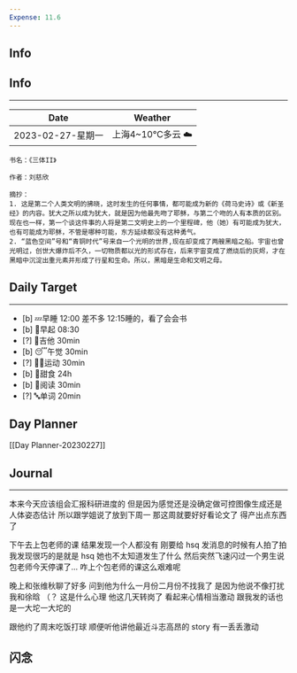 ```yaml
---
Expense: 11.6
---
```

## Info
## Info
***
| Date              | Weather          |
| ----------------- | ---------------- |
| 2023-02-27-星期一 | 上海4~10℃多云 ☁️ | 


```ad-cite
书名：《三体II》

作者：刘慈欣

摘抄：
1. 这是第二个人类文明的拂晓，这时发生的任何事情，都可能成为新的《荷马史诗》或《新圣经》的内容。犹大之所以成为犹大，就是因为他最先吻了耶稣，与第二个吻的人有本质的区别。现在也一样，第一个谈这件事的人将是第二文明史上的一个里程碑，他（她）有可能成为犹大，也有可能成为耶稣，不管是哪种可能，东方延续都没有这种勇气。
2. “蓝色空间”号和“青铜时代”号来自一个光明的世界,现在却变成了两艘黑暗之船。宇宙也曾光明过，创世大爆炸后不久，一切物质都以光的形式存在，后来宇宙变成了燃烧后的灰烬，才在黑暗中沉淀出重元素并形成了行星和生命。所以，黑暗是生命和文明之母。

```


## Daily Target 
***
- [b] 💤早睡   12:00 差不多 12:15睡的，看了会会书
- [b] 🌅早起    08:30
- [?] 🎵吉他    30min
- [b] 😴午觉    30min
- [?] 🏃‍♀️运动    30min  
- [b] 🚫甜食    24h
- [b] 📖阅读    30min
- [?] 🔤单词    20min    


## Day Planner
[[Day Planner-20230227]]


##  Journal
***
本来今天应该组会汇报科研进度的
但是因为感觉还是没确定做可控图像生成还是人体姿态估计
所以跟学姐说了放到下周一
那这周就要好好看论文了
得产出点东西了

下午去上包老师的课
结果发现一个人都没有
刚要给 hsq 发消息的时候有人拍了拍我发现很巧的是就是 hsq
她也不太知道发生了什么
然后突然飞速闪过一个男生说包老师今天停课了...
咋上个包老师的课这么艰难呢

晚上和张维秋聊了好多
问到他为什么一月份二月份不找我了
是因为他说不像打扰我和徐晗
（？
这是什么心理
他这几天转岗了
看起来心情相当激动
跟我发的话也是一大坨一大坨的

跟他约了周末吃饭打球
顺便听他讲他最近斗志高昂的 story
有一丢丢激动

## 闪念



